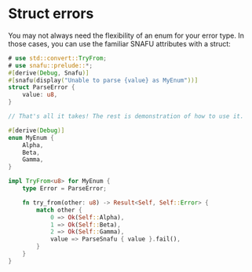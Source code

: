 # Struct errors

You may not always need the flexibility of an enum for your error
type. In those cases, you can use the familiar SNAFU attributes with a
struct:

```rust
# use std::convert::TryFrom;
# use snafu::prelude::*;
#[derive(Debug, Snafu)]
#[snafu(display("Unable to parse {value} as MyEnum"))]
struct ParseError {
    value: u8,
}

// That's all it takes! The rest is demonstration of how to use it.

#[derive(Debug)]
enum MyEnum {
    Alpha,
    Beta,
    Gamma,
}

impl TryFrom<u8> for MyEnum {
    type Error = ParseError;

    fn try_from(other: u8) -> Result<Self, Self::Error> {
        match other {
            0 => Ok(Self::Alpha),
            1 => Ok(Self::Beta),
            2 => Ok(Self::Gamma),
            value => ParseSnafu { value }.fail(),
        }
    }
}
```
